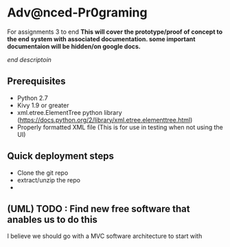 # Adv@nced-Pr0graming
For assignments 3 to end
**This will cover the prototype/proof of concept to the end system with associated documentation. some important documentaion will be hidden/on google docs.**

_end descriptoin_

## Prerequisites
 * Python 2.7
 * Kivy 1.9 or greater
 * xml.etree.ElementTree python library  (https://docs.python.org/2/library/xml.etree.elementtree.html)
 * Properly formatted XML file (This is for use in testing when not using the UI)
 
## Quick deployment steps
 * Clone the git repo
 * extract/unzip the repo
 * 

## (UML) TODO : Find new free software that anables us to do this

I believe we should go with a MVC software architecture to start with
